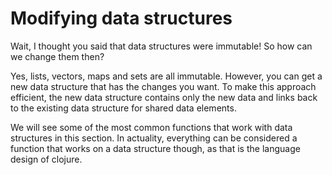 # Modifying data structures

Wait, I thought you said that data structures were immutable!  So how can we change them then?

Yes, lists, vectors, maps and sets are all immutable.  However, you can get a new data structure that has the changes you want. To make this approach efficient, the new data structure contains only the new data and links back to the existing data structure for shared data elements.

We will see some of the most common functions that work with data structures in this section.  In actuality, everything can be considered a function that works on a data structure though, as that is the language design of clojure.
